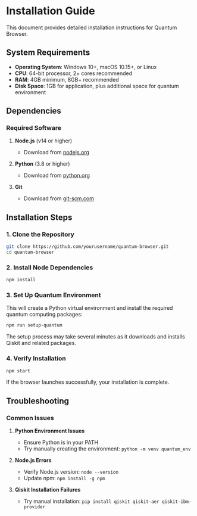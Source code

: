 # Installation Guide

This document provides detailed installation instructions for Quantum Browser.

## System Requirements

- **Operating System**: Windows 10+, macOS 10.15+, or Linux
- **CPU**: 64-bit processor, 2+ cores recommended
- **RAM**: 4GB minimum, 8GB+ recommended
- **Disk Space**: 1GB for application, plus additional space for quantum environment

## Dependencies

### Required Software

1. **Node.js** (v14 or higher)
   - Download from [nodejs.org](https://nodejs.org/)

2. **Python** (3.8 or higher)
   - Download from [python.org](https://python.org/)

3. **Git**
   - Download from [git-scm.com](https://git-scm.com/)

## Installation Steps

### 1. Clone the Repository

```bash
git clone https://github.com/yourusername/quantum-browser.git
cd quantum-browser
```

### 2. Install Node Dependencies

```bash
npm install
```

### 3. Set Up Quantum Environment

This will create a Python virtual environment and install the required quantum computing packages:

```bash
npm run setup-quantum
```

The setup process may take several minutes as it downloads and installs Qiskit and related packages.

### 4. Verify Installation

```bash
npm start
```

If the browser launches successfully, your installation is complete.

## Troubleshooting

### Common Issues

1. **Python Environment Issues**
   - Ensure Python is in your PATH
   - Try manually creating the environment: `python -m venv quantum_env`

2. **Node.js Errors**
   - Verify Node.js version: `node --version`
   - Update npm: `npm install -g npm`

3. **Qiskit Installation Failures**
   - Try manual installation: `pip install qiskit qiskit-aer qiskit-ibm-provider`